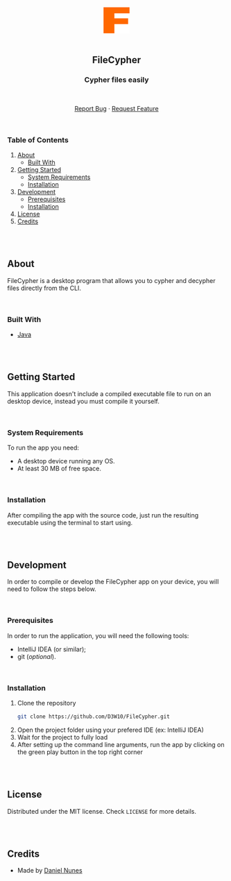 <br />
<br />
<div align="center">
    <a href="https://github.com/D3W10/FileCypher">
        <img src="https://raw.githubusercontent.com/D3W10/FileCypher/main/.github/logo.svg" alt="Logo" width="60" height="60">
    </a>
    <br />
    <br />
    <h2 align="center">FileCypher</h2>
    <h3 align="center">Cypher files easily</h3>
    <br />
    <p align="center">
        <a href="https://github.com/D3W10/FileCypher/issues">Report Bug</a>
        ·
        <a href="https://github.com/D3W10/FileCypher/issues">Request Feature</a>
    </p>
</div>
<br />

### Table of Contents
1. [About](#about)
    - [Built With](#built-with)
2. [Getting Started](#getting-started)
    - [System Requirements](#system-requirements)
    - [Installation](#installation)
3. [Development](#development)
    - [Prerequisites](#prerequisites)
    - [Installation](#installation-1)
4. [License](#license)
5. [Credits](#credits)

<br />
<br />

## About

FileCypher is a desktop program that allows you to cypher and decypher files directly from the CLI.

<br />

### Built With

- [Java](https://www.java.com/)

<br />
<br />

## Getting Started

This application doesn't include a compiled executable file to run on an desktop device, instead you must compile it yourself.

<br />

### System Requirements

To run the app you need:

- A desktop device running any OS.
- At least 30 MB of free space.

<br />

### Installation

After compiling the app with the source code, just run the resulting executable using the terminal to start using.

<br />
<br />

## Development

In order to compile or develop the FileCypher app on your device, you will need to follow the steps below.

<br />

### Prerequisites

In order to run the application, you will need the following tools:
- IntelliJ IDEA (or similar);
- git (*optional*).

<br />

### Installation

1. Clone the repository
    ```sh
    git clone https://github.com/D3W10/FileCypher.git
    ```
2. Open the project folder using your prefered IDE (ex: IntelliJ IDEA)
3. Wait for the project to fully load
4. After setting up the command line arguments, run the app by clicking on the green play button in the top right corner

<br />
<br />

## License

Distributed under the MIT license. Check `LICENSE` for more details.

<br />
<br />

## Credits

- Made by [Daniel Nunes](https://d3w10.netlify.app/)